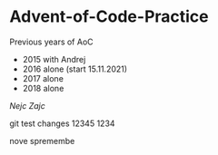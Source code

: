 # Advent-of-Code-Practice
Previous years of AoC

- 2015 with Andrej
- 2016 alone (start 15.11.2021)
- 2017 alone
- 2018 alone

*Nejc Zajc*

git test changes
12345
1234

nove spremembe
